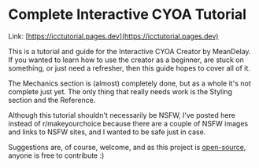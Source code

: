 # Complete Interactive CYOA Tutorial

Link: [https://icctutorial.pages.dev](https://icctutorial.pages.dev)

This is a tutorial and guide for the Interactive CYOA Creator by MeanDelay. If
you wanted to learn how to use the creator as a beginner, are stuck on
something, or just need a refresher, then this guide hopes to cover all of it.

<!-- For early release only -->
The Mechanics section is (almost) completely done, but as a whole it's not
complete just yet. The only thing that really needs work is the Styling section
and the Reference.

<!-- For r/NSFWCYOA only -->
Although this tutorial shouldn't necessarily be NSFW, I've posted here instead
of r/makeyourchoice because there are a couple of NSFW images and links to NSFW
sites, and I wanted to be safe just in case.

Suggestions are, of course, welcome, and as this project is
[open-source](https://github.com/upasadena/interactive-cyoa-tutorial/), anyone
is free to contribute :)
